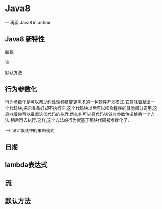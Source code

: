 # Java8

-- 再读 Java8 in action

## Java8 新特性

函数

流

默认方法



## 行为参数化

行为参数化是可以帮助你处理频繁变更需求的一种软件开发模式.它意味着拿出一个代码块,把它准备好却不执行它.这个代码块以后可以呗你程序的其他部分调用,这意味着你可以推迟这段代码的执行.例如你可以将代码块做为参数传递给另一个方法,稍后再去执行.这样,这个方法的行为就基于那块代码被参数化了.

==> 设计模式中的策略模式



## 日期



## lambda表达式



## 流



## 默认方法

